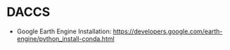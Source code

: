# DACCS

* Google Earth Engine Installation: https://developers.google.com/earth-engine/python_install-conda.html

